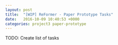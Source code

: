 ```yaml
---
layout: post
title:  "[WIP] ReFormer - Paper Prototype Tasks"
date:   2016-10-09 10:40:53 +0000
categories: project3 paper-prototype
---
```

TODO: Create list of tasks
